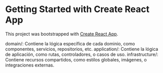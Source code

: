 # Getting Started with Create React App

This project was bootstrapped with [Create React App](https://github.com/facebook/create-react-app).

domain/: Contiene la lógica específica de cada dominio, como componentes, servicios, repositorios, etc.
application/: Contiene la lógica de aplicación, como rutas, controladores, o casos de uso.
infrastructure/: Contiene recursos compartidos, como estilos globales, imágenes, o integraciones externas.